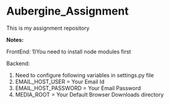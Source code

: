 # Aubergine_Assignment
This is my assignment repository

**Notes:**

FrontEnd:
1)You need to install node modules first

Backend:
1) Need to configure following variables in settings.py file
2) EMAIL_HOST_USER = Your Email Id
3) EMAIL_HOST_PASSWORD = Your Email Password
4) MEDIA_ROOT = Your Default Browser Downloads directory

